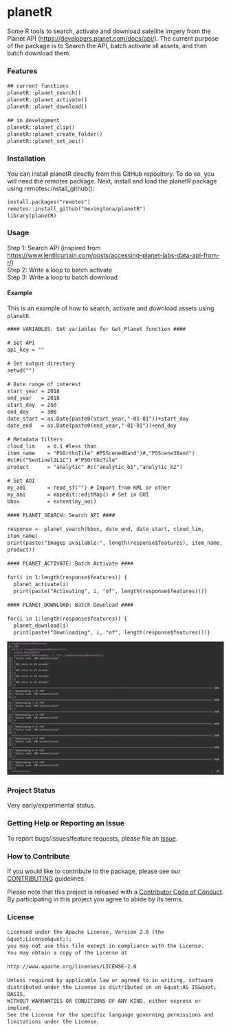# planetR

Some R tools to search, activate and download satellite imgery from the Planet API (https://developers.planet.com/docs/api/). The current purpose of the package is to Search the API, batch activate all assets, and then batch download them. 

### Features

```{r functions}
## current functions
planetR::planet_search()
planetR::planet_activate()
planetR::planet_download()

## in development
planetR::planet_clip()
planetR::planet_create_folder()
planetR::planet_set_aoi()
```

### Installation

You can install planetR directly from this GitHub repository. To do so, you will need the remotes package. Next, install and load the planetR package using remotes::install_github():

```{r installation}
install.packages("remotes")
remotes::install_github("bevingtona/planetR")
library(planetR)
```

### Usage

Step 1: Search API (inspired from https://www.lentilcurtain.com/posts/accessing-planet-labs-data-api-from-r/)<br /> 
Step 2: Write a loop to batch activate<br />
Step 3: Write a loop to batch download

#### Example

This is an example of how to search, activate and download assets using `planetR`.

```{r example}
#### VARIABLES: Set variables for Get_Planet function ####

# Set API
api_key = ""

# Set output directory 
setwd("")

# Date range of interest
start_year = 2018
end_year   = 2018
start_doy  = 250
end_doy    = 300
date_start = as.Date(paste0(start_year,"-01-01"))+start_doy
date_end   = as.Date(paste0(end_year,"-01-01"))+end_doy

# Metadata filters
cloud_lim    = 0.1 #less than
item_name    = "PSOrthoTile" #PSScene4Band")#,"PSScene3Band") #c(#c("Sentinel2L1C") #"PSOrthoTile"
product      = "analytic" #c("analytic_b1","analytic_b2")

# Set AOI
my_aoi       = read_sf("") # Import from KML or other
my_aoi       = mapedit::editMap() # Set in GUI
bbox         = extent(my_aoi)

#### PLANET_SEARCH: Search API ####

response <- planet_search(bbox, date_end, date_start, cloud_lim, item_name)
print(paste("Images available:", length(response$features), item_name, product))

#### PLANET_ACTIVATE: Batch Activate ####

for(i in 1:length(response$features)) {
  planet_activate(i)
  print(paste("Activating", i, "of", length(response$features)))}
   
#### PLANET_DOWNLOAD: Batch Download ####
  
for(i in 1:length(response$features)) {
  planet_download(i)
  print(paste("Downloading", i, "of", length(response$features)))}
```
![](images/download_example.png)


### Project Status

Very early/experimental status. 

### Getting Help or Reporting an Issue

To report bugs/issues/feature requests, please file an [issue](https://github.com/bevingtona/planetR/issues/).

### How to Contribute

If you would like to contribute to the package, please see our 
[CONTRIBUTING](CONTRIBUTING.md) guidelines.

Please note that this project is released with a [Contributor Code of Conduct](CODE_OF_CONDUCT.md). By participating in this project you agree to abide by its terms.

### License

```
Licensed under the Apache License, Version 2.0 (the &quot;License&quot;);
you may not use this file except in compliance with the License.
You may obtain a copy of the License at

http://www.apache.org/licenses/LICENSE-2.0

Unless required by applicable law or agreed to in writing, software distributed under the License is distributed on an &quot;AS IS&quot; BASIS,
WITHOUT WARRANTIES OR CONDITIONS OF ANY KIND, either express or implied.
See the License for the specific language governing permissions and limitations under the License.
```


